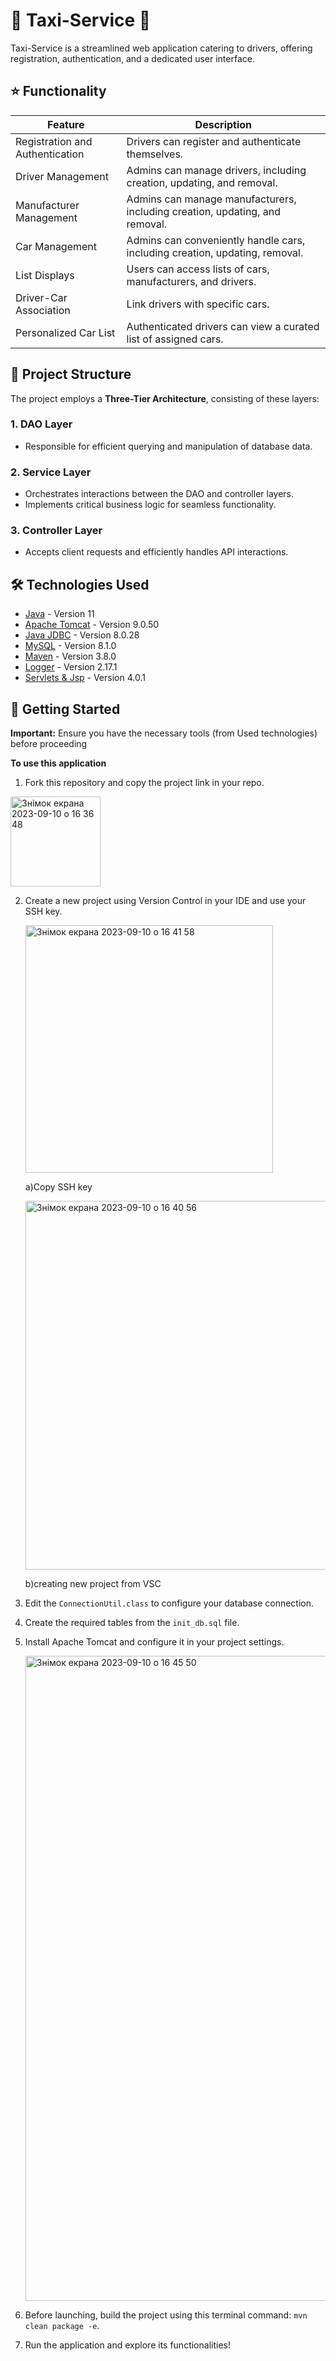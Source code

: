 # 🚕 Taxi-Service 🚖

Taxi-Service is a streamlined web application catering to drivers, offering registration, authentication, and a dedicated user interface.

## ⭐️ Functionality


| Feature                           | Description                                                                  |
|----------------------------------|------------------------------------------------------------------------------|
| Registration and Authentication | Drivers can register and authenticate themselves.                          |
| Driver Management                | Admins can manage drivers, including creation, updating, and removal.        |
| Manufacturer Management          | Admins can manage manufacturers, including creation, updating, and removal.  |
| Car Management                   | Admins can conveniently handle cars, including creation, updating, removal. |
| List Displays                    | Users can access lists of cars, manufacturers, and drivers.                  |
| Driver-Car Association           | Link drivers with specific cars.                                            |
| Personalized Car List            | Authenticated drivers can view a curated list of assigned cars.              |




## 📂 Project Structure

The project employs a **Three-Tier Architecture**, consisting of these layers:

### 1. DAO Layer
- Responsible for efficient querying and manipulation of database data.

### 2. Service Layer
- Orchestrates interactions between the DAO and controller layers.
- Implements critical business logic for seamless functionality.

### 3. Controller Layer
- Accepts client requests and efficiently handles API interactions.


  
## 🛠️ Technologies Used

- [Java](https://www.oracle.com/java/technologies/javase/jdk11-archive-downloads.html) - Version 11
- [Apache Tomcat](https://repo1.maven.org/maven2/org/apache/tomcat/tomcat/9.0.50/) - Version 9.0.50
- [Java JDBC](https://mvnrepository.com/artifact/mysql/mysql-connector-java/8.0.28) - Version 8.0.28
- [MySQL](https://dev.mysql.com/downloads/mysql/) - Version 8.1.0
- [Maven](https://repo.maven.apache.org/maven2/org/apache/maven/plugins/maven-compiler-plugin/3.8.0/) - Version 3.8.0
- [Logger](https://mvnrepository.com/artifact/org.apache.logging.log4j/log4j-core/2.17.1) - Version 2.17.1
- [Servlets & Jsp](https://mvnrepository.com/artifact/javax.servlet/javax.servlet-api/4.0.1) - Version 4.0.1



## 🚀 Getting Started

**Important:** Ensure you have the necessary tools (from Used technologies) before proceeding

  **To use this application**

1. Fork this repository and copy the project link in your repo.
<img width="144" alt="Знімок екрана 2023-09-10 о 16 36 48" src="https://github.com/mykhailoKrlKrk/my-taxi-service/assets/133024859/8d915606-568f-4452-beb9-e3c96f52497e">



2. Create a new project using Version Control in your IDE and use your SSH key.



   <img width="396" alt="Знімок екрана 2023-09-10 о 16 41 58" src="https://github.com/mykhailoKrlKrk/my-taxi-service/assets/133024859/b530adb3-7cae-4179-bb72-ddab1e31096e">



   a)Copy SSH key

   <img width="590" alt="Знімок екрана 2023-09-10 о 16 40 56" src="https://github.com/mykhailoKrlKrk/my-taxi-service/assets/133024859/249274d5-6faf-4ca6-82c9-b13ee4586c12">



   b)creating new project from VSC
3. Edit the `ConnectionUtil.class` to configure your database connection.
4. Create the required tables from the `init_db.sql` file.
5. Install Apache Tomcat and configure it in your project settings.


   <img width="1032" alt="Знімок екрана 2023-09-10 о 16 45 50" src="https://github.com/mykhailoKrlKrk/my-taxi-service/assets/133024859/9e291793-f2b6-4a88-b1af-42759ddd42fb">
6. Before launching, build the project using this terminal command: `mvn clean package -e`.
7. Run the application and explore its functionalities!



 
